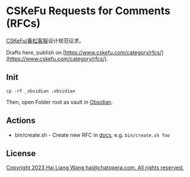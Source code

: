 # CSKeFu Requests for Comments (RFCs)

[CSKeFu/春松客服](https//www.cskefu)设计规范征求。

Drafts here, publish on [https://www.cskefu.com/category/rfcs/](https://www.cskefu.com/category/rfcs/).

## Init

```
cp -rf _obsidian .obsidian
```

Then, open Folder root as vault in [Obsidian](https://obsidian.md/).

## Actions

* bin/create.sh - Create new RFC in [docs](./docs/), e.g. `bin/create.sh foo`

## License

[Copyright 2023 Hai Liang Wang <hai@chatopera.com>. All rights reserved.](./LICENSE)